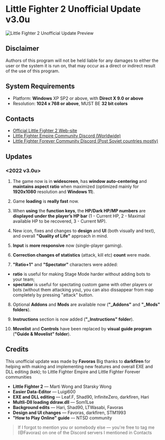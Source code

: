 # Little Fighter 2 Unofficial Update v3.0u

![Little Fighter 2 Unofficial Update Preview](https://lh4.googleusercontent.com/whMA8GulTnMgTQqfBxW6UGWFM_zaCH_5SghRprSIrNRBnqIKJK5gOsbyEc_gNFyDKhU=w2400)

## Disclaimer
Authors of this program will not be held liable for any damages to either the 
user or the system it is run on, that may occur as a direct or indirect result 
of the use of this program.


## System Requirements

 - Platform: **Windows** XP SP2 or above, with **Direct X 9.0 or above**
 - Resolution: **1024 x 768 or above**, MUST BE **32 bit colors**

## Contacts

 - [Official Little Fighter 2 Web-site](https://lf2.net/)
 - [Little Fighter Empire Community Discord
   (Worldwide)](https://discord.gg/Z2MFSMD)
 - [Little Fighter Forever Community Discord (Post Soviet countries
   mostly)](https://discord.gg/8VeQr3xACb)

## Updates

### <2022 v3.0u>

1. The game now is in **widescreen**, has **window auto-centering** and **maintains aspect ratio** when maximized (optimized mainly for **1920x1080** resolution and **Windows 11**).

2. Game **loading** is **really fast** now.

3. When **using** the **function keys**, the **HP/Dark HP/MP numbers** are **displayed** **under the player’s HP bar** (1 - Current HP, 2 - Maximal available HP to be recovered, 3 - Current MP).

4. New icon, fixes and changes to **design** and **UI** (both visually and text), and overall **"Quality of Life"** approach in mind.

5. **Input** is **more responsive** now (single-player gaming).

6. **Correction changes of statistics** (attack, kill etc) **count** were made.

7. **"Ratio+1"** and **"Spectator"** characters were added:
- **ratio** is useful for making Stage Mode harder without adding bots to your team;
- **spectator** is useful for spectating custom game with other players or bots (without them attacking you), you can also dissappear from map completely by pressing "attack" button.

8. Optional **Addons** and **Mods** are available now (**"_Addons"** and **"_Mods" folders**).

9. **Instructions** section is now added (**"_Instructions" folder**).

10. **Movelist** and **Controls** have been replaced by **visual guide program** (**"Guide & Movelist" folder**).


## Credits

This unofficial update was made by **Favoras** 
Big thanks to **darkfiren** for helping with making and implementing new features and overall EXE and DLL editing (kek); to Little Fighter Empire and Little Fighter Forever communities

 - **Little Fighter 2** — Marti Wong and Starsky Wong
 - **Easier Data-Editor** — Luigi600
 - **EXE and DLL editing** — Leaf.F, Shad90, InfiniteZero, darkfiren, Hari
 - **Multli-Dll loading ddraw.dll** — Som1Lse
 - **Background edits** — Hari, Shad90, LTWasabi, Favoras
 - **Design and UI changes** — Favoras, darkfiren, STM1993
 - **"How to Play Online" guide** — NTSD community

> If I forgot to mention you or somebody else — you're free to tag me (@Favoras) on one of the Discord servers I mentioned in Contacts
